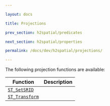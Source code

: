 ```yaml
---

layout: docs

title: Projections

prev_section: h2spatial/predicates

next_section: h2spatial/properties

permalink: /docs/dev/h2spatial/projections/

---
```


The following projection functions are available:

| Function | Description |
| - | - |
| [`ST_SetSRID`](../ST_SetSRID) | |
| [`ST_Transform`](../ST_Transform) | |
